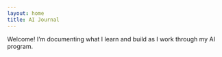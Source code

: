 ```yaml
---
layout: home
title: AI Journal
---
```


Welcome! I’m documenting what I learn and build as I work through my AI program.
